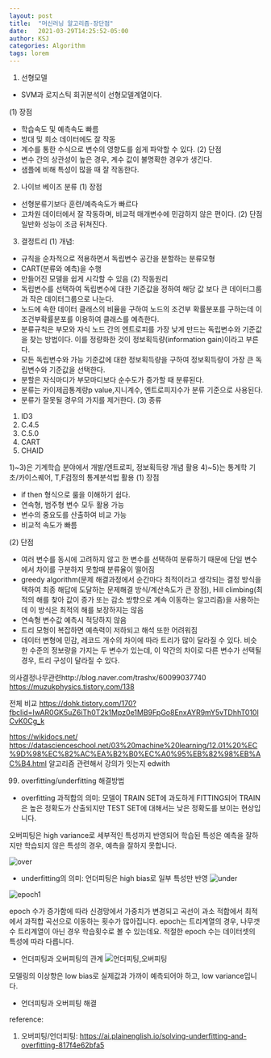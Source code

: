 ```yaml
---
layout: post
title:  "머신러닝 알고리즘-장단점"
date:   2021-03-29T14:25:52-05:00
author: KSJ
categories: Algorithm
tags: lorem
---
```

1. 선형모델
- SVM과 로지스틱 회귀분석이
선형모델계열이다.

(1) 장점
- 학습속도 및 예측속도 빠름
- 방대 및 희소 데이터에도 잘 작동
- 계수를 통한 수식으로 변수의 영향도를 쉽게 파악할 수 있다.
(2) 단점
- 변수 간의 상관성이 높은 경우, 
계수 값이 불명확한 경우가 생긴다.
- 샘플에 비해 특성이 많을 때 잘 작동한다.

2. 나이브 베이즈 분류
(1) 장점
- 선형분류기보다 훈련/예측속도가 빠르다
- 고차원 데이터에서 잘 작동하며, 비교적 매개변수에 민감하지 않은 편이다.
(2) 단점
일반화 성능이 조금 뒤쳐진다.

3. 결정트리
(1) 개념: 
- 규칙을 순차적으로 적용하면서 독립변수 공간을 분할하는 분류모형
- CART(분류와 예측)을 수행
- 만들어진 모델을 쉽게 시각할 수 있음
(2) 작동원리
- 독립변수를 선택하여 독립변수에 대한 기준값을 정하여 해당 값 보다 큰 데이터그룹과 작은 데이터그룹으로 나눈다.
- 노드에 속한 데이터 클래스의 비율을 구하여 노드의 조건부 확률분포를 구하는데
이 조건부확률분포를 이용하여 클래스를 예측한다.
- 분류규칙은 부모와 자식 노드 간의 엔트로피를 가장 낮게 만드는 독립변수와 기준값을 찾는 방법이다. 이를 정량화한 것이 정보획득량(information gain)이라고 부른다.
- 모든 독립변수와 가능 기준값에 대한 정보획득량을 구하여 정보획득량이 가장 큰 독립변수와 기준값을 선택한다.
- 분할은 자식마디가 부모마디보다 순수도가 증가할 때 분류된다.
- 분류는 카이제곱통계량p value,지니계수, 엔트로피지수가 분류 기준으로 사용된다.
- 분류가 잘못될 경우의 가지를 제거한다.
(3) 종류
1) ID3
2) C.4.5
3) C.5.0
4) CART
5) CHAID

1)~3)은 기계학습 분야에서 개발/엔트로피, 정보획득량 개념 활용
4)~5)는 통계학 기초/카이스퀘어, T,F검정의 통계분석법 활용
(1) 장점
- if then 형식으로 룰을 이해하기 쉽다.
- 연속형, 범주형 변수 모두 활용 가능
- 변수의 중요도를 산출하여 비교 가능
- 비교적 속도가 빠름

(2) 단점
- 여러 변수를 동시에 고려하지 않고
한 변수를 선택하여 분류하기 때문에
단일 변수에서 차이를 구분하지 못할때 분류율이 떨어짐
- greedy algorithm(문제 해결과정에서
순간마다 최적이라고 생각되는 결정 방식을 택하여 최종 해답에 도달하는 문제해결 방식/계산속도가 큰 장점), Hill climbing(최적의 해를 찾아 값이 증가 또는 감소 방향으로 계속 이동하는 알고리즘)을 사용하는데
이 방식은 최적의 해를 보장하지는 않음
- 연속형 변수값 예측시 적당하지 않음
- 트리 모형이 복잡하면 예측력이 저하되고
해석 또한 어려워짐
- 데이터 변형에 민감, 레코드 개수의 차이에 따라 트리가 많이 달라질 수 있다. 비슷한 수준의 정보량을 가지는 두 변수가 있는데, 이 약간의 차이로 다른 변수가 선택될 경우, 트리 구성이 달라질 수 있다.

 의사결정나무관련http://blog.naver.com/trashx/60099037740
https://muzukphysics.tistory.com/138

전체 비교
https://dohk.tistory.com/170?fbclid=IwAR0GK5uZ6iTh0T2k1Mpz0e1MB9FpGo8EnxAYR9mY5vTDhhT010lCvK0Cg_k

https://wikidocs.net/
https://datascienceschool.net/03%20machine%20learning/12.01%20%EC%9D%98%EC%82%AC%EA%B2%B0%EC%A0%95%EB%82%98%EB%AC%B4.html
알고리즘 관련해서 강의가 잇는지
edwith



99. overfitting/underfitting 해결방법
- overfitting 과적합의 의미: 모델이 TRAIN SET에 과도하게 FITTING되어 TRAIN은 높은 정확도가 산출되지만
TEST SET에 대해서는 낮은 정확도를 보이는 현상입니다.

오버피팅은 high variance로
세부적인 특성까지 반영되어
학습된 특성은 예측을 잘하지만
학습되지 않은 특성의 경우, 예측을 잘하지 못합니다.

![over](https://user-images.githubusercontent.com/77030465/113381573-470a7580-93ba-11eb-8b3a-83becb157a4f.JPG)


- underfitting의 의미: 언더피팅은 high bias로 일부 특성만 반영
![under](https://user-images.githubusercontent.com/77030465/113381576-4c67c000-93ba-11eb-9399-2e50531ae51f.JPG)

![epoch1](https://user-images.githubusercontent.com/77030465/113385556-54782d80-93c3-11eb-8234-dbb9c9734923.JPG)

epoch 수가 증가함에 따라 신경망에서 가중치가 변경되고 
곡선이 과소 적합에서 최적에서 과적합 곡선으로 이동하는 횟수가 많아집니다.
epoch는 트리계열의 경우, 나무갯수 트리계열이 아닌 경우 학습횟수로 볼 수 있는데요.
적절한 epoch 수는 데이터셋의 특성에 따라 다릅니다.


- 언더피팅과 오버피팅의 관계
![언더피팅,오버피팅](https://user-images.githubusercontent.com/77030465/113381426-ea0ebf80-93b9-11eb-878b-a4f23b7fdf23.JPG)

모델링의 이상향은 
low bias로 실제값과 가까이 예측되어야 하고, low variance입니다.

- 언더피팅과 오버피팅 해결

reference:
1) 오버피팅/언더피팅:
https://ai.plainenglish.io/solving-underfitting-and-overfitting-817f4e62bfa5



